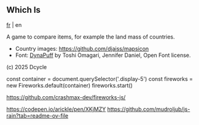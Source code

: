 Which Is
-----

[fr](https://github.com/dcycle/whichis/blob/master/README-fr.md) | en

A game to compare items, for example the land mass of countries.

* Country images: <https://github.com/djaiss/mapsicon>
* Font: [DynaPuff](https://fonts.google.com/specimen/DynaPuff) by Toshi Omagari, Jennifer Daniel, Open Font license.

(c) 2025 Dcycle


const container = document.querySelector('.display-5')
  const fireworks = new Fireworks.default(container)
  fireworks.start()

  https://github.com/crashmax-dev/fireworks-js/

  https://codepen.io/arickle/pen/XKjMZY
https://github.com/mudroljub/js-rain?tab=readme-ov-file
